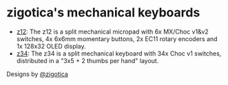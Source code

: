 # zigotica's mechanical keyboards

* [z12](https://github.com/zigotica/mechanical-keyboards/z12): The z12 is a split mechanical micropad with 6x MX/Choc v1&v2 switches, 4x 6x6mm momentary buttons, 2x EC11 rotary encoders and 1x 128x32 OLED display.
* [z34](https://github.com/zigotica/mechanical-keyboards/z34): The z34 is a split mechanical keyboard with 34x Choc v1 switches, distributed in a "3x5 + 2 thumbs per hand" layout.

Designs by [@zigotica](https://twitter.com/zigotica)

